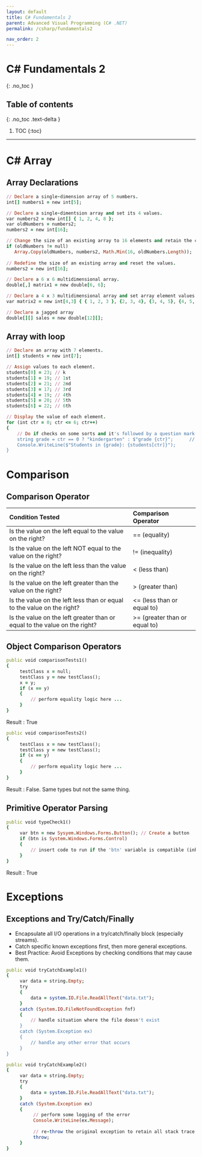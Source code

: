 ```yaml
---
layout: default
title: C# Fundamentals 2
parent: Advanced Visual Programming (C# .NET)
permalink: /csharp/fundamentals2

nav_order: 2
---
```


# C# Fundamentals 2
{: .no_toc }

## Table of contents
{: .no_toc .text-delta }

1. TOC
{:toc}

---
# C# Array
## Array Declarations 

```ruby
// Declare a single-dimension array of 5 numbers. 
int[] numbers1 = new int[5]; 

// Declare a single-dimentsion array and set its 4 values. 
var numbers2 = new int[] { 1, 2, 4, 8 };
var oldNumbers = numbers2; 
numbers2 = new int[16]; 

// Change the size of an existing array to 16 elements and retain the current values. 
if (oldNumbers != null)
   Array.Copy(oldNumbers, numbers2, Math.Min(16, oldNumbers.Length)); 
   
// Redefine the size of an existing array and reset the values. 
numbers2 = new int[16]; 

// Declare a 6 x 6 multidimensional array. 
double[,] matrix1 = new double[6, 6]; 

// Declare a 4 x 3 multidimensional array and set array element values. 
var matrix2 = new int[4,3] { { 1, 2, 3 }, {2, 3, 4}, {3, 4, 5}, {4, 5, 6} }; 

// Declare a jagged array 
double[][] sales = new double[12][]; 
```

## Array with loop
```ruby
// Declare an array with 7 elements. 
int[] students = new int[7]; 

// Assign values to each element. 
students[0] = 23; // k
students[1] = 19; // 1st
students[2] = 21; // 2nd
students[3] = 17; // 3rd
students[4] = 19; // 4th
students[5] = 20; // 5th
students[6] = 22; // 6th

// Display the value of each element. 
for (int ctr = 0; ctr <= 6; ctr++) 
{
    // Do if checks on some sorts and it's followed by a question mark. 
    string grade = ctr == 0 ? "kindergarten" : $"grade {ctr}";      // After the question mark is the result of if it is true.
    Console.WriteLine($"Students in {grade}: {students[ctr]}"); 
}
```
# Comparison 
## Comparison Operator 

| Condition Tested                                                          |       Comparison Operator        |
|:--------------------------------------------------------------------------|:---------------------------------|
| Is the value on the left equal to the value on the right?                 |   == (equality)                  |
| Is the value on the left NOT equal to the value on the right?             |   != (inequality)                |
| Is the value on the left less than the value on the right?                |   < (less than)                  |
| Is the value on the left greater than the value on the right?             |   > (greater than)               |
| Is the value on the left less than or equal to the value on the right?    |   <= (less than or equal to)     |
| Is the value on the left greater than or equal to the value on the right? |   >= (greater than or equal to)  |

## Object Comparison Operators 

```ruby
public void comparisonTests1()
{
     testClass x = null; 
     testClass y = new testClass();
     x = y;
     if (x == y)
     {
         // perform equality logic here ... 
     }
}
```
Result : True

```ruby
public void comparisonTests2()
{
     testClass x = new testClass(); 
     testClass y = new testClass();
     if (x == y)
     {
         // perform equality logic here ... 
     }
}
```
Result : False. Same types but not the same thing. 


## Primitive Operator Parsing
```ruby
public void typeCheck1()
{
     var btn = new Sysyem.Windows.Forms.Button(); // Create a button
     if (btn is System.Windows.Forms.Control)
     {
         // insert code to run if the 'btn' variable is compatible (inherits) from Control
     }
}
```
Result : True

# Exceptions
## Exceptions and Try/Catch/Finally
* Encapsulate all I/O operations in a try/catch/finally block (especially streams).
* Catch specific known exceptions first, then more general exceptions.
* Best Practice: Avoid Exceptions by checking conditions that may cause them.
```ruby
public void tryCatchExample1()
{
     var data = string.Empty;
     try
     {
         data = system.IO.File.ReadAllText("data.txt");       
     }
     catch (System.IO.FileNotFoundException fnf)
     {
         // handle situation where the file doesn't exist
     }
     catch (System.Exception ex)
     {
         // handle any other error that occurs
     }
}
```

```ruby
public void tryCatchExample2()
{
     var data = string.Empty;
     try
     {
         data = system.IO.File.ReadAllText("data.txt");       
     }
     catch (System.Exception ex)
     {
          // perform some logging of the error 
          Console.WriteLine(ex.Message); 
          
          // re-throw the original exception to retain all stack trace information
          throw; 
     }
}
```
